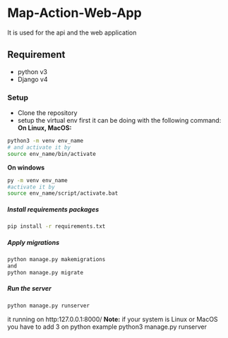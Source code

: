 # Map-Action-Web-App
It is used for the api and the web application
## Requirement 
- python v3
- Django v4
### Setup
- Clone the repository
- setup the virtual env first 
it can be doing with the following command:
**On Linux, MacOS:**
```bash
python3 -m venv env_name
# and activate it by
source env_name/bin/activate
```

**On windows**
```bash
py -m venv env_name
#activate it by
source env_name/script/activate.bat
```

##### Install requirements packages
```bash
pip install -r requirements.txt 
```
##### Apply migrations
```bash
python manage.py makemigrations
and
python manage.py migrate 
```

##### Run the server
```bash
python manage.py runserver 
```
it running on http:127.0.0.1:8000/
**Note:**
if your system is Linux or MacOS
you have to add 3 on python
example python3 manage.py runserver



